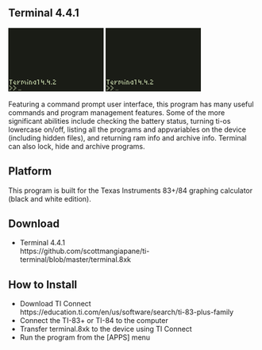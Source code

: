 ## Terminal 4.4.1

<img src="screenshot-1.gif" width="192">
<img src="screenshot-2.gif" width="192">

Featuring a command prompt user interface, this program has many useful commands and program management features. Some of the more significant abilities include checking the battery status, turning ti-os lowercase on/off, listing all the programs and appvariables on the device (including hidden files), and returning ram info and archive info. Terminal can also lock, hide and archive programs.

## Platform

This program is built for the Texas Instruments 83+/84 graphing calculator (black and white edition).

## Download

<ul>
<li>Terminal 4.4.1<br>https://github.com/scottmangiapane/ti-terminal/blob/master/terminal.8xk</li>
</ul>

## How to Install

<ul>
<li>Download TI Connect<br>https://education.ti.com/en/us/software/search/ti-83-plus-family</li>
<li>Connect the TI-83+ or TI-84 to the computer</li>
<li>Transfer terminal.8xk to the device using TI Connect</li>
<li>Run the program from the [APPS] menu</li>
</ul>
